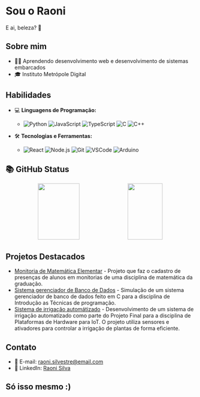 # Sou o Raoni

E ai, beleza? 👋

## Sobre mim

- 👨‍💻  Aprendendo desenvolvimento web e desenvolvimento de sistemas embarcados 
- 🎓  Instituto Metrópole Digital



## Habilidades

- 💻 **Linguagens de Programação:**
  - ![Python](https://img.shields.io/badge/-Python-blue?style=flat-square&logo=python)
   ![JavaScript](https://img.shields.io/badge/-JavaScript-black?style=flat-square&logo=javascript)
   ![TypeScript](https://img.shields.io/badge/-TypeScript-blue?style=flat-square&logo=typescript)
   ![C](https://img.shields.io/badge/-C-blue?style=flat-square&logo=c)
   ![C++](https://img.shields.io/badge/-C++-orange?style=flat-square&logo=cplusplus)

- 🛠️ **Tecnologias e Ferramentas:**
  - ![React](https://img.shields.io/badge/-React-blue?style=flat-square&logo=react)
   ![Node.js](https://img.shields.io/badge/-Node.js-green?style=flat-square&logo=node.js)
   ![Git](https://img.shields.io/badge/-Git-black?style=flat-square&logo=git)
   ![VSCode](https://img.shields.io/badge/-VSCode-blueviolet?style=flat-square&logo=visual-studio-code)
   ![Arduino](https://img.shields.io/badge/-Arduino-black?style=flat-square&logo=arduino)

 ## 📚 GitHub Status
<div align="center">
  <img width="47%"  height="150px" src="https://github-readme-stats-sigma-five.vercel.app/api?username=RaoniSilvestre&show_icons=true&include_all_commits=true&count_private=true&title_color=F7EF8A&icon_color=F7EF8A&text_color=E0AA3E&bg_color=ffffff00"/>
  <img width="43%"  height="150px" src="https://github-readme-stats-sigma-five.vercel.app/api/top-langs/?username=RaoniSilvestre&layout=compact&langs_count=20&title_color=F7EF8A&icon_color=F7EF8A&text_color=E0AA3E&bg_color=ffffff00"/>
</div>

## Projetos Destacados

- [Monitoria de Matemática Elementar](https://github.com/presenca-da-monitoria/me-attendance) - Projeto que faz o cadastro de presenças de alunos em monitorias de uma disciplina de matemática da graduação.
- [Sistema gerenciador de Banco de Dados](https://github.com/RaoniSilvestre/SGBD-C) - Simulação de um sistema gerenciador de banco de dados feito em C para a disciplina de Introdução as Técnicas de programação.
- [Sistema de irrigação automátizado](https://github.com/Ordep-42/PlatHardwareIOT/tree/main/ProjetoFinal/SistemaDeIrrigacao) -  Desenvolvimento de um sistema de irrigação automatizado como parte do Projeto Final para a disciplina de Plataformas de Hardware para IoT. O projeto utiliza sensores e ativadores para controlar a irrigação de plantas de forma eficiente.

## Contato

- 📧 E-mail: raoni.silvestre@email.com
- 💼 LinkedIn: [Raoni Silva](www.linkedin.com/in/raoni-silva-778439230)

## Só isso mesmo :)
